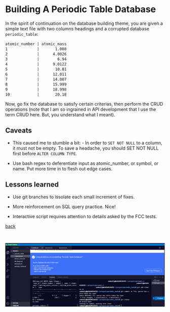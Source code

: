 # Building A Periodic Table Database

In the spirit of continuation on the database building theme, you are given a simple text file with two columns headings and a corrupted database `periodic_table`:

```text
atomic_number | atomic_mass
1             |       1.008
2             |      4.0026
3             |        6.94
4             |      9.0122
5             |       10.81
6             |      12.011
7             |      14.007
8             |      15.999
9             |      18.998
10            |       20.18
```

Now, go fix the database to satisfy certain criterias, then perform the CRUD operations (note that I am so ingrained in API development that I use the term CRUD here.  But, you understand what I meant).  

## Caveats

* This caused me to stumble a bit: - In order to `SET NOT NULL` to a column, it must not be empty.  To save a headache, you should SET NOT NULL first before `ALTER COLUMN TYPE`.

* Use bash regex to deferentiate input as atomic_number, or symbol, or name.  Put more time in to flesh out edge cases.

## Lessons learned

* Use git branches to issolate each small increment of fixes.

* More reinforcement on SQL query practice.  Nice!

* Interactive script requires attention to details asked by the FCC tests.

[back](https://github.com/hurricanemark/relational_database#relational-database-certification)

<br>

![snapshot](../Snapthots/PeriodicTableDatabaseComplete.PNG)


